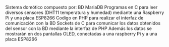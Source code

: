 Sistema domótico compuesto por:
BD MariaDB
Programas en C para leer diversos sensores (DHT11 temperatura y humedad) mediante una Raspberry Pi y una placa ESP8266 
Codigo en PHP para realizar el interfaz de comunicación con la BD
Sockets de C para comunicar los datos obtenidos del sensor con la BD mediante
 la interfaz de PHP
Además los datos se mostrarán en dos pantallas OLED, conectadas a una raspberry Pi y a una placa ESP8266
